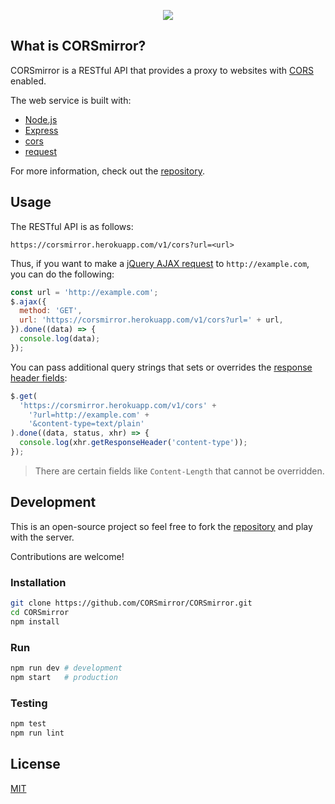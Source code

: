<p align="center">
  <a href="https://corsmirror.herokuapp.com">
    <img src="https://github.com/CORSmirror.png?s=300">
  </a>
</p>

## What is CORSmirror?

CORSmirror is a RESTful API that provides a proxy to websites with [CORS](https://developer.mozilla.org/docs/Web/HTTP/CORS) enabled.

The web service is built with:

- [Node.js](https://nodejs.org)
- [Express](https://expressjs.com)
- [cors](https://github.com/expressjs/cors)
- [request](https://github.com/request/request)

For more information, check out the [repository](https://github.com/CORSmirror/CORSmirror).

## Usage

The RESTful API is as follows:

```
https://corsmirror.herokuapp.com/v1/cors?url=<url>
```

Thus, if you want to make a [jQuery AJAX request](http://api.jquery.com/jquery.ajax/) to `http://example.com`, you can do the following:

```javascript
const url = 'http://example.com';
$.ajax({
  method: 'GET',
  url: 'https://corsmirror.herokuapp.com/v1/cors?url=' + url,
}).done((data) => {
  console.log(data);
});
```

You can pass additional query strings that sets or overrides the [response header fields](https://wikipedia.org/wiki/List_of_HTTP_header_fields):

```javascript
$.get(
  'https://corsmirror.herokuapp.com/v1/cors' +
    '?url=http://example.com' +
    '&content-type=text/plain'
).done((data, status, xhr) => {
  console.log(xhr.getResponseHeader('content-type'));
});
```

> There are certain fields like `Content-Length` that cannot be overridden.

## Development

This is an open-source project so feel free to fork the [repository](https://github.com/CORSmirror/CORSmirror) and play with the server.

Contributions are welcome!

### Installation

```bash
git clone https://github.com/CORSmirror/CORSmirror.git
cd CORSmirror
npm install
```

### Run

```bash
npm run dev # development
npm start   # production
```

### Testing

```bash
npm test
npm run lint
```

## License

[MIT](https://github.com/CORSmirror/CORSmirror/blob/master/LICENSE)
